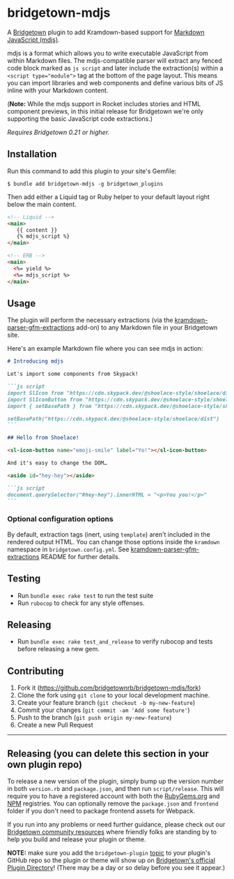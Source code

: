 # bridgetown-mdjs

A [Bridgetown](https://www.bridgetownrb.com) plugin to add Kramdown-based support for [Markdown JavaScript (mdjs)](https://rocket.modern-web.dev/docs/markdown-javascript/overview/).

mdjs is a format which allows you to write executable JavaScript from within Markdown files. The mdjs-compatible parser will extract any fenced code block marked as `js script` and later include the extraction(s) within a `<script type="module">` tag at the bottom of the page layout. This means you can import libraries and web components and define various bits of JS inline with your Markdown content.

(**Note:** While the mdjs support in Rocket includes stories and HTML component previews, in this initial release for Bridgetown we're only supporting the basic JavaScript code extractions.)

_Requires Bridgetown 0.21 or higher._

## Installation

Run this command to add this plugin to your site's Gemfile:

```shell
$ bundle add bridgetown-mdjs -g bridgetown_plugins
```

Then add either a Liquid tag or Ruby helper to your default layout right below the main content.

```html
<!-- Liquid -->
<main>
   {{ content }}
   {% mdjs_script %}
</main>

<!-- ERB -->
<main>
  <%= yield %>
  <%= mdjs_script %>
</main>
```

## Usage

The plugin will perform the necessary extractions (via the [kramdown-parser-gfm-extractions](https://github.com/bridgetownrb/kramdown-parser-gfm-extractions) add-on) to any Markdown file in your Bridgetown site.

Here's an example Markdown file where you can see mdjs in action:

~~~markdown
# Introducing mdjs

Let's import some components from Skypack!

```js script
import SlIcon from "https://cdn.skypack.dev/@shoelace-style/shoelace/dist/components/icon/icon.js"
import SlIconButton from "https://cdn.skypack.dev/@shoelace-style/shoelace/dist/components/icon-button/icon-button.js"
import { setBasePath } from "https://cdn.skypack.dev/@shoelace-style/shoelace/dist/utilities/base-path.js"

setBasePath("https://cdn.skypack.dev/@shoelace-style/shoelace/dist")
```

## Hello from Shoelace!

<sl-icon-button name="emoji-smile" label="Yo!"></sl-icon-button>

And it's easy to change the DOM…

<aside id="hey-hey"></aside>

```js script
document.querySelector("#hey-hey").innerHTML = "<p>You you!</p>"
```
~~~

### Optional configuration options

By default, extraction tags (inert, using `template`) aren't included in the rendered output HTML. You can change those options inside the `kramdown` namespace in `bridgetown.config.yml`. See [kramdown-parser-gfm-extractions](https://github.com/bridgetownrb/kramdown-parser-gfm-extractions) README for further details.

## Testing

* Run `bundle exec rake test` to run the test suite
* Run `rubocop` to check for any style offenses.

## Releasing

* Run `bundle exec rake test_and_release` to verify rubocop and tests before releasing a new gem.

## Contributing

1. Fork it (https://github.com/bridgetownrb/bridgetown-mdjs/fork)
2. Clone the fork using `git clone` to your local development machine.
3. Create your feature branch (`git checkout -b my-new-feature`)
4. Commit your changes (`git commit -am 'Add some feature'`)
5. Push to the branch (`git push origin my-new-feature`)
6. Create a new Pull Request

----

## Releasing (you can delete this section in your own plugin repo)

To release a new version of the plugin, simply bump up the version number in both `version.rb` and
`package.json`, and then run `script/release`. This will require you to have a registered account
with both the [RubyGems.org](https://rubygems.org) and [NPM](https://www.npmjs.com) registries.
You can optionally remove the `package.json` and `frontend` folder if you don't need to package frontend
assets for Webpack.

If you run into any problems or need further guidance, please check out our [Bridgetown community resources](https://www.bridgetownrb.com/docs/community)
where friendly folks are standing by to help you build and release your plugin or theme.

**NOTE:** make sure you add the `bridgetown-plugin` [topic](https://github.com/topics/bridgetown-plugin) to your
plugin's GitHub repo so the plugin or theme will show up on [Bridgetown's official Plugin Directory](https://www.bridgetownrb.com/plugins)! (There may be a day or so delay before you see it appear.)
